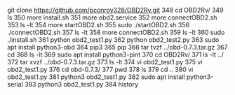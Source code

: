 git clone https://github.com/pconroy328/OBD2Rv.git
  348  cd OBD2Rv/
  349  ls
  350  more install.sh 
  351  more obd2.service 
  352  more connectOBD2.sh 
  353  ls -lt
  354  more startOBD2.sh 
  355  sudo ./startOBD2.sh 
  356  ./connectOBD2.sh 
  357  ls -lt
  358  more connectOBD2.sh 
  359  ls -lt
  360  sudo ./install.sh 
  361  python obd2_test1.py 
  362  python obd2_test2.py 
  363  sudo apt install python3-obd
  364  pip3
  365  pip
  366  tar tvzf ../obd-0.7.3.tar.gz 
  367  cd
  368  ls -lt
  369  sudo apt install python3-pint
  370  cd OBD2Rv/
  371  ls -lt ../
  372  tar xvzf ../obd-0.7.3.tar.gz 
  373  ls -lt
  374  vi obd2_test1.py 
  375  vi obd2_test1.py
  376  cd obd-0.7.3/
  377  pwd
  378  ls
  379  cd ..
  380  vi obd2_test1.py
  381  python3 obd2_test1.py 
  382  sudo apt install python3-serial
  383  python3 obd2_test1.py 
  384  history

